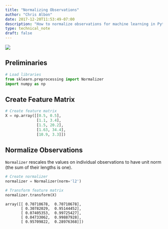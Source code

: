 ```yaml
---
title: "Normalizing Observations"
author: "Chris Albon"
date: 2017-12-20T11:53:49-07:00
description: "How to normalize observations for machine learning in Python."
type: technical_note
draft: false
---
```

<a alt="Normalizing Observations" href="https://machinelearningflashcards.com">
    <img src="/images/machine_learning_flashcards/Normalizing_Observations_print.png" class="flashcard center-block">
</a>

## Preliminaries


```python
# Load libraries
from sklearn.preprocessing import Normalizer
import numpy as np
```

## Create Feature Matrix


```python
# Create feature matrix
X = np.array([[0.5, 0.5], 
              [1.1, 3.4], 
              [1.5, 20.2], 
              [1.63, 34.4], 
              [10.9, 3.3]])
```

## Normalize Observations

`Normalizer` rescales the values on individual observations to have unit norm (the sum of their lengths is one). 


```python
# Create normalizer
normalizer = Normalizer(norm='l2')

# Transform feature matrix
normalizer.transform(X)
```




    array([[ 0.70710678,  0.70710678],
           [ 0.30782029,  0.95144452],
           [ 0.07405353,  0.99725427],
           [ 0.04733062,  0.99887928],
           [ 0.95709822,  0.28976368]])


